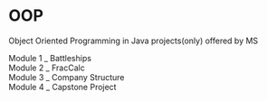 # OOP
 Object Oriented Programming in Java projects(only) offered by MS 
 
 
 
Module 1  _ Battleships <br>
Module 2  _ FracCalc <br>
Module 3  _ Company Structure <br>
Module 4  _ Capstone Project

